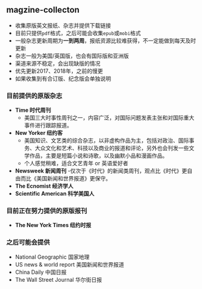 ## magzine-collecton

- 收集原版英文报纸、杂志并提供下载链接
- 目前只提供`pdf`格式，之后可能会收集`epub`或`mobi`格式
- 一般杂志更新周期为**一到两周**，报纸资源比较难获得，不一定能做到每天及时更新
- 杂志一般为美国/英国版，也会有国际版和亚洲版
- 渠道来源不稳定，会出现缺版的情况
- 优先更新2017、2018年，之前的慢更
- 如果收集到有合订版、纪念版会单独说明

### 目前提供的原版杂志

- **Time 时代周刊**
  - 美国三大时事性周刊之一，内容广泛，对国际问题发表主张和对国际重大事件进行跟踪报道。
- **New Yorker 纽约客**
  - 美国知识、文艺类的综合杂志，以非虚构作品为主，包括对政治、国际事务、大众文化和艺术、科技以及商业的报道和评论，另外也会刊发一些文学作品，主要是短篇小说和诗歌，以及幽默小品和漫画作品。
  - 个人感觉稍难，适合文艺青年 or 英语爱好者
- **Newsweek 新闻周刊**
  -仅次于《时代》的新闻类周刊，观点比《时代》更自由而比《美国新闻和世界报道》更保守。
- **The Ecnomist 经济学人**
- **Scientific American 科学美国人**


### 目前正在努力提供的原版报刊

- **The New York Times 纽约时报**

### 之后可能会提供

- National Geographic 国家地理
- US news & world report 美国新闻和世界报道
- China Daily 中国日报
- The Wall Street Journal 华尔街日报
